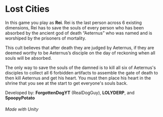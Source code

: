 # Lost Cities

In this game you play as **Rei**. Rei is the last person across 6 existing dimensions, Rei has to save the souls of every person who has been absorbed by the ancient god of death “Aeternus” who was named and is worshiped by the prisoners of mortality. 

This cult believes that after death they are judged by Aeternus, if they are deemed worthy to be Aeternus’s disciple on the day of reckoning when all souls will be absorbed. 

The only way to save the souls of the damned is to kill all six of Aeternus's disciples to collect all 6 forbidden artifacts to assemble the gate of death to then kill Aeternus and get his heart. You must then place his heart in the shrine that you see at the start to get everyone's souls back.

Developed by: **ForgottenDogYT** (RealDogGuy), **LOLYDERP**, and **SpoopyPotato**

###### Made with Unity